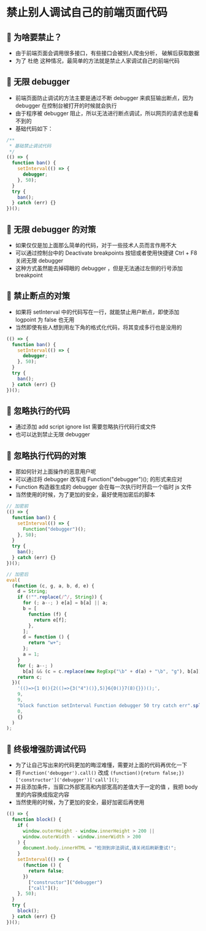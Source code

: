 # 禁止别人调试自己的前端页面代码

## 🎈 为啥要禁止？

- 由于前端页面会调用很多接口，有些接口会被别人爬虫分析， 破解后获取数据
- 为了 杜绝 这种情况，最简单的方法就是禁止人家调试自己的前端代码

## 🎈 无限 debugger

- 前端页面防止调试的方法主要是通过不断 debugger 来疯狂输出断点，因为 debugger 在控制台被打开的时候就会执行
- 由于程序被 debugger 阻止，所以无法进行断点调试，所以网页的请求也是看不到的
- 基础代码如下：

```js
/**
 * 基础禁止调试代码
 */
(() => {
  function ban() {
    setInterval(() => {
      debugger;
    }, 50);
  }
  try {
    ban();
  } catch (err) {}
})();
```

## 🎈 无限 debugger 的对策

- 如果仅仅是加上面那么简单的代码，对于一些技术人员而言作用不大
- 可以通过控制台中的 Deactivate breakpoints 按钮或者使用快捷键 Ctrl + F8 关闭无限 debugger
- 这种方式虽然能去掉碍眼的 debugger ，但是无法通过左侧的行号添加 breakpoint

## 🎈 禁止断点的对策

- 如果将 setInterval 中的代码写在一行，就能禁止用户断点，即使添加 logpoint 为 false 也无用
- 当然即使有些人想到用左下角的格式化代码，将其变成多行也是没用的

```js
(() => {
  function ban() {
    setInterval(() => {
      debugger;
    }, 50);
  }
  try {
    ban();
  } catch (err) {}
})();
```

## 🎈 忽略执行的代码

- 通过添加 add script ignore list 需要忽略执行代码行或文件
- 也可以达到禁止无限 debugger

## 🎈 忽略执行代码的对策

- 那如何针对上面操作的恶意用户呢
- 可以通过将 debugger 改写成 Function("debugger")(); 的形式来应对
- Function 构造器生成的 debugger 会在每一次执行时开启一个临时 js 文件
- 当然使用的时候，为了更加的安全，最好使用加密后的脚本

```js
// 加密前
(() => {
  function ban() {
    setInterval(() => {
      Function("debugger")();
    }, 50);
  }
  try {
    ban();
  } catch (err) {}
})();

// 加密后
eval(
  (function (c, g, a, b, d, e) {
    d = String;
    if (!"".replace(/^/, String)) {
      for (; a--; ) e[a] = b[a] || a;
      b = [
        function (f) {
          return e[f];
        },
      ];
      d = function () {
        return "w+";
      };
      a = 1;
    }
    for (; a--; )
      b[a] && (c = c.replace(new RegExp("\b" + d(a) + "\b", "g"), b[a]));
    return c;
  })(
    '(()=>{1 0(){2(()=>{3("4")()},5)}6{0()}7(8){}})();',
    9,
    9,
    "block function setInterval Function debugger 50 try catch err".split(" "),
    0,
    {}
  )
);
```

## 🎈 终极增强防调试代码

- 为了让自己写出来的代码更加的晦涩难懂，需要对上面的代码再优化一下
- 将 `Function('debugger').call()` 改成 `(function(){return false;})['constructor']('debugger')['call']()`;
- 并且添加条件，当窗口外部宽高和内部宽高的差值大于一定的值 ，我把 body 里的内容换成指定内容
- 当然使用的时候，为了更加的安全，最好加密后再使用

```js
(() => {
  function block() {
    if (
      window.outerHeight - window.innerHeight > 200 ||
      window.outerWidth - window.innerWidth > 200
    ) {
      document.body.innerHTML = "检测到非法调试,请关闭后刷新重试!";
    }
    setInterval(() => {
      (function () {
        return false;
      })
        ["constructor"]("debugger")
        ["call"]();
    }, 50);
  }
  try {
    block();
  } catch (err) {}
})();
```
